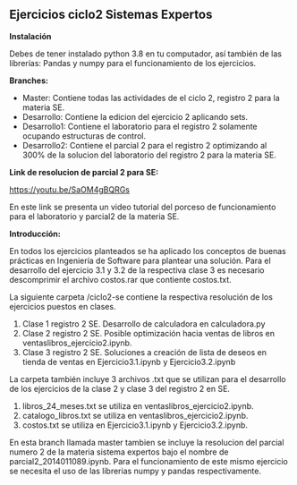 
## Ejercicios ciclo2 Sistemas Expertos

**Instalación**

Debes de tener instalado python 3.8 en tu computador, así también de las librerías: Pandas y numpy para el funcionamiento de los ejercicios.


**Branches:**

  - Master: Contiene todas las actividades de el ciclo 2, registro 2 para la materia SE.
  - Desarrollo: Contiene la edicion del ejercicio 2 aplicando sets.
  - Desarrollo1: Contiene el laboratorio para el registro 2 solamente ocupando estructuras de control.
  - Desarrollo2: Contiene el parcial 2 para el registro 2 optimizando al 300% de la solucion del laboratorio del registro 2 para la materia SE.
  
  
**Link de resolucion de parcial 2 para SE:**


https://youtu.be/SaOM4gBQRGs


En este link se presenta un video tutorial del porceso de funcionamiento para el laboratorio y parcial2 de la materia SE. 


**Introducción:**


En todos los ejercicios planteados se ha aplicado los conceptos de buenas prácticas en Ingeniería de Software para plantear una solución.
Para el desarrollo del ejercicio 3.1 y 3.2 de la respectiva clase 3 es necesario descomprimir el archivo costos.rar que contiente costos.txt.

La siguiente carpeta /ciclo2-se contiene la respectiva resolución de los ejercicios puestos en clases.
  1. Clase 1 registro 2 SE. Desarrollo de calculadora en calculadora.py
  2. Clase 2 registro 2 SE. Posible optimización hacia ventas de libros en ventaslibros_ejercicio2.ipynb.
  3. Clase 3 registro 2 SE. Soluciones a creación de lista de deseos en tienda de ventas en Ejercicio3.1.ipynb y Ejercicio3.2.ipynb
  
La carpeta también incluye 3 archivos .txt que se utilizan para el desarrollo de los ejercicios de la clase 2 y clase 3 del registro 2 en SE.
  1. libros_24_meses.txt se utiliza en ventaslibros_ejercicio2.ipynb.
  2. catalogo_libros.txt se utiliza en ventaslibros_ejercicio2.ipynb.
  3. costos.txt se utiliza en Ejercicio3.1.ipynb y Ejercicio3.2.ipynb.
  
En esta branch llamada master tambien se incluye la resolucion del parcial numero 2 de la materia sistema expertos bajo el nombre de parcial2_2014011089.ipynb.
Para el funcionamiento de este mismo ejercicio se necesita el uso de las librerias numpy y pandas respectivamente.
